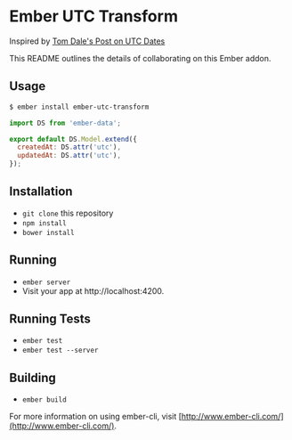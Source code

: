# Ember UTC Transform

Inspired by [Tom Dale's Post on UTC Dates](http://blog.skylight.io/bringing-sanity-to-javascript-utc-dates-with-moment-js-and-ember-data/)

This README outlines the details of collaborating on this Ember addon.

## Usage

```bash
$ ember install ember-utc-transform
```

```js
import DS from 'ember-data';

export default DS.Model.extend({
  createdAt: DS.attr('utc'),
  updatedAt: DS.attr('utc'),
});
```

## Installation

* `git clone` this repository
* `npm install`
* `bower install`

## Running

* `ember server`
* Visit your app at http://localhost:4200.

## Running Tests

* `ember test`
* `ember test --server`

## Building

* `ember build`

For more information on using ember-cli, visit [http://www.ember-cli.com/](http://www.ember-cli.com/).
